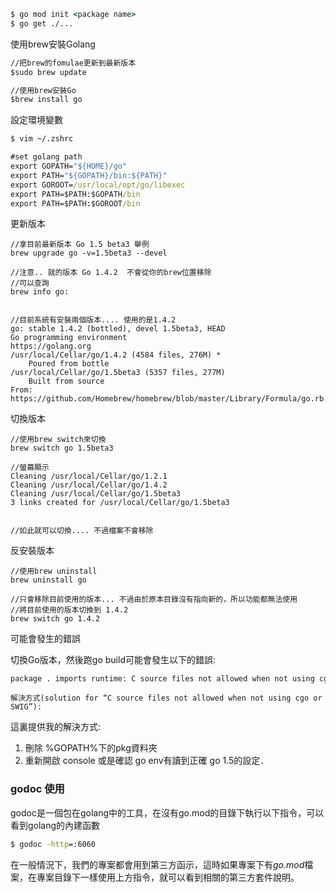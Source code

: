 
```cmd
$ go mod init <package name>
$ go get ./...
```


使用brew安裝Golang 

```cmd
//把brew的fomulae更新到最新版本
$sudo brew update

//使用brew安裝Go
$brew install go
```


設定環境變數

```cmd
$ vim ~/.zshrc

#set golang path
export GOPATH="${HOME}/go"
export PATH="${GOPATH}/bin:${PATH}"
export GOROOT=/usr/local/opt/go/libexec
export PATH=$PATH:$GOPATH/bin
export PATH=$PATH:$GOROOT/bin
```

更新版本 

```
//拿目前最新版本 Go 1.5 beta3 舉例
brew upgrade go -v=1.5beta3 --devel

//注意.. 就的版本 Go 1.4.2  不會從你的brew位置移除
//可以查詢
brew info go:


//目前系統有安裝兩個版本.... 使用的是1.4.2
go: stable 1.4.2 (bottled), devel 1.5beta3, HEAD
Go programming environment
https://golang.org
/usr/local/Cellar/go/1.4.2 (4584 files, 276M) *
    Poured from bottle
/usr/local/Cellar/go/1.5beta3 (5357 files, 277M)
    Built from source
From: https://github.com/Homebrew/homebrew/blob/master/Library/Formula/go.rb
```


切換版本 

```
//使用brew switch來切換        
brew switch go 1.5beta3

//螢幕顯示
Cleaning /usr/local/Cellar/go/1.2.1
Cleaning /usr/local/Cellar/go/1.4.2
Cleaning /usr/local/Cellar/go/1.5beta3
3 links created for /usr/local/Cellar/go/1.5beta3


//如此就可以切換.... 不過檔案不會移除
```


反安裝版本 

```
//使用brew uninstall
brew uninstall go

//只會移除目前使用的版本... 不過由於原本目錄沒有指向新的，所以功能都無法使用
//將目前使用的版本切換到 1.4.2
brew switch go 1.4.2
```


可能會發生的錯誤 


切換Go版本，然後跑go build可能會發生以下的錯誤: 
```
package . imports runtime: C source files not allowed when not using cgo or SWIG: atomic_amd64x.c defs.c float.c heapdump.c lfstack.c malloc.c mcache.c mcentral.c mem_darwin.c mfixalloc.c mgc0.c mheap.c msize.c os_darwin.c panic.c parfor.c proc.c runtime.c signal.c signal_amd64x.c signal_unix.c stack.c string.c sys_x86.c

解決方式(solution for “C source files not allowed when not using cgo or SWIG”): 

```
這裏提供我的解決方式: 

1. 刪除 %GOPATH%下的pkg資料夾
2. 重新開啟 console 或是確認 go env有讀到正確 go 1.5的設定．


### godoc 使用

godoc是一個包在golang中的工具，在沒有go.mod的目錄下執行以下指令，可以看到golang的內建函數

```cmd
$ godoc -http=:6060
```

在一般情況下，我們的專案都會用到第三方函示，這時如果專案下有*go.mod*檔案，在專案目錄下一樣使用上方指令，就可以看到相關的第三方套件說明。